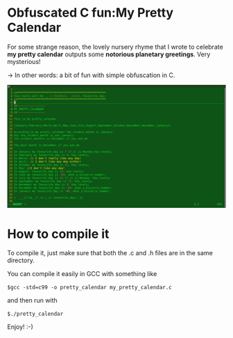 # Obfuscated C fun:My Pretty Calendar

For some strange reason, the lovely nursery rhyme that I wrote to celebrate **my pretty calendar** outputs some **notorious planetary greetings**.
Very mysterious!
 
-> In other words: a bit of fun with simple obfuscation in C.

![Obfuscated C Fun](doc/pics/pretty_calendar.png)

# How to compile it
To compile it, just make sure that both the .c and .h files are in the same directory.

You can compile it easily in GCC with something like
```
$gcc -std=c99 -o pretty_calendar my_pretty_calendar.c
```
and then run with
```
$./pretty_calendar
```
Enjoy! :-) 
